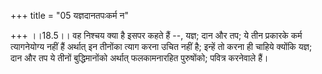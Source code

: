 +++
title = "05 यज्ञदानतपःकर्म न"

+++
।।18.5।। वह निश्चय क्या है इसपर कहते हैं --, यज्ञ; दान और तप; ये तीन
प्रकारके कर्म त्यागनेयोग्य नहीं हैं अर्थात् इन तीनोंका त्याग करना उचित
नहीं है; इन्हें तो करना ही चाहिये क्योंकि यज्ञ; दान और तप ये तीनों
बुद्धिमानोंको अर्थात् फलकामनारहित पुरुषोंको; पवित्र करनेवाले हैं।
